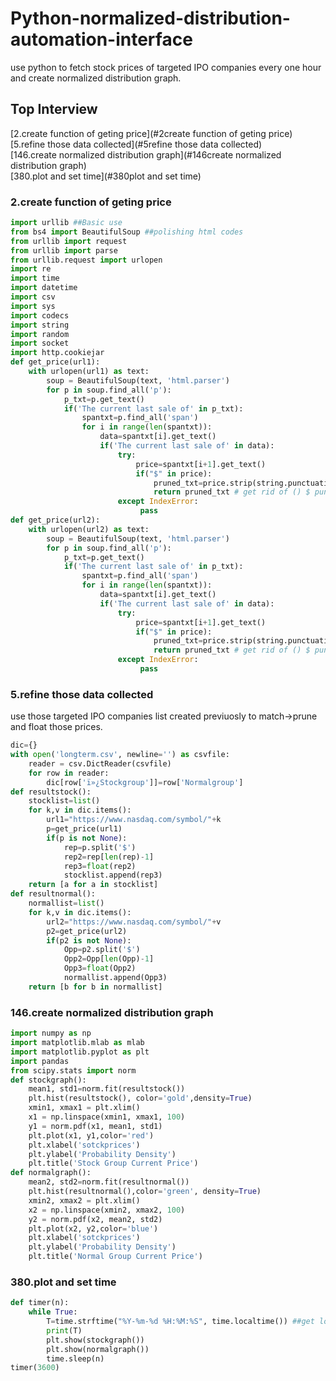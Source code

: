 # Python-normalized-distribution-automation-interface
use python to fetch stock prices of targeted IPO companies every one hour and create normalized distribution graph.
## Top Interview
[2.create function of geting price](#2create function of geting price)  
[5.refine those data collected](#5refine those data collected)  
[146.create normalized distribution graph](#146create normalized distribution graph)  
[380.plot and set time](#380plot and set time)  
### 2.create function of geting price
```python
import urllib ##Basic use 
from bs4 import BeautifulSoup ##polishing html codes
from urllib import request
from urllib import parse
from urllib.request import urlopen
import re
import time
import datetime
import csv
import sys
import codecs
import string
import random
import socket
import http.cookiejar
def get_price(url1):
    with urlopen(url1) as text:
        soup = BeautifulSoup(text, 'html.parser')
        for p in soup.find_all('p'):
            p_txt=p.get_text()
            if('The current last sale of' in p_txt):
                spantxt=p.find_all('span')
                for i in range(len(spantxt)):
                    data=spantxt[i].get_text()
                    if('The current last sale of' in data):
                        try:
                            price=spantxt[i+1].get_text()
                            if("$" in price):
                                pruned_txt=price.strip(string.punctuation)
                                return pruned_txt # get rid of () $ punctuations
                        except IndexError:
                             pass
def get_price(url2):
    with urlopen(url2) as text:
        soup = BeautifulSoup(text, 'html.parser')
        for p in soup.find_all('p'):
            p_txt=p.get_text()
            if('The current last sale of' in p_txt):
                spantxt=p.find_all('span')
                for i in range(len(spantxt)):
                    data=spantxt[i].get_text()
                    if('The current last sale of' in data):
                        try:
                            price=spantxt[i+1].get_text()
                            if("$" in price):
                                pruned_txt=price.strip(string.punctuation)
                                return pruned_txt # get rid of () $ punctuations
                        except IndexError:
                             pass
```
### 5.refine those data collected
use those targeted IPO companies list created previuosly to match->prune and float those prices.
```python
dic={}
with open('longterm.csv', newline='') as csvfile:
    reader = csv.DictReader(csvfile)
    for row in reader:
        dic[row['ï»¿Stockgroup']]=row['Normalgroup']
def resultstock():
    stocklist=list()
    for k,v in dic.items():
        url1="https://www.nasdaq.com/symbol/"+k
        p=get_price(url1)
        if(p is not None):
            rep=p.split('$')
            rep2=rep[len(rep)-1]
            rep3=float(rep2)
            stocklist.append(rep3)
    return [a for a in stocklist]
def resultnormal():
    normallist=list()
    for k,v in dic.items():
        url2="https://www.nasdaq.com/symbol/"+v
        p2=get_price(url2)
        if(p2 is not None):
            Opp=p2.split('$')
            Opp2=Opp[len(Opp)-1]
            Opp3=float(Opp2)
            normallist.append(Opp3)
    return [b for b in normallist]
```
### 146.create normalized distribution graph
```python
import numpy as np 
import matplotlib.mlab as mlab 
import matplotlib.pyplot as plt 
import pandas
from scipy.stats import norm 
def stockgraph():
    mean1, std1=norm.fit(resultstock())
    plt.hist(resultstock(), color='gold',density=True)
    xmin1, xmax1 = plt.xlim() 
    x1 = np.linspace(xmin1, xmax1, 100) 
    y1 = norm.pdf(x1, mean1, std1) 
    plt.plot(x1, y1,color='red') 
    plt.xlabel('sotckprices')
    plt.ylabel('Probability Density')
    plt.title('Stock Group Current Price')
def normalgraph():
    mean2, std2=norm.fit(resultnormal())
    plt.hist(resultnormal(),color='green', density=True)
    xmin2, xmax2 = plt.xlim() 
    x2 = np.linspace(xmin2, xmax2, 100) 
    y2 = norm.pdf(x2, mean2, std2) 
    plt.plot(x2, y2,color='blue')
    plt.xlabel('sotckprices')
    plt.ylabel('Probability Density')
    plt.title('Normal Group Current Price')
```
### 380.plot and set time
```python
def timer(n):
    while True:
        T=time.strftime("%Y-%m-%d %H:%M:%S", time.localtime()) ##get local time
        print(T)
        plt.show(stockgraph())
        plt.show(normalgraph()) 
        time.sleep(n)
timer(3600)
```
    
